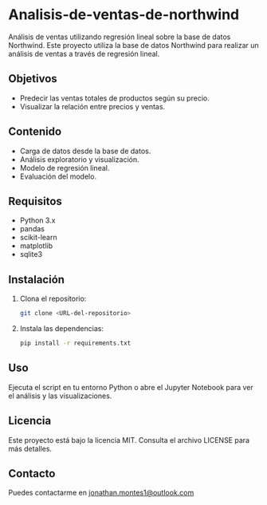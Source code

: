 # Analisis-de-ventas-de-northwind
Análisis de ventas utilizando regresión lineal sobre la base de datos Northwind.
Este proyecto utiliza la base de datos Northwind para realizar un análisis de ventas a través de regresión lineal.
## Objetivos
- Predecir las ventas totales de productos según su precio.
- Visualizar la relación entre precios y ventas.
## Contenido
- Carga de datos desde la base de datos.
- Análisis exploratorio y visualización.
- Modelo de regresión lineal.
- Evaluación del modelo.
## Requisitos
- Python 3.x
- pandas
- scikit-learn
- matplotlib
- sqlite3
## Instalación
1. Clona el repositorio:
   ```bash
   git clone <URL-del-repositorio>
   ```
2. Instala las dependencias:
   ```bash
   pip install -r requirements.txt
   ```
## Uso
Ejecuta el script en tu entorno Python o abre el Jupyter Notebook para ver el análisis y las visualizaciones.
## Licencia
Este proyecto está bajo la licencia MIT. Consulta el archivo LICENSE para más detalles.
## Contacto
Puedes contactarme en jonathan.montes1@outlook.com 
     

